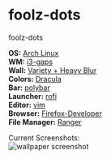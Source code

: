 # foolz-dots

foolz-dots

**OS:** [Arch Linux](https://www.archlinux.org/)  
**WM:** [i3-gaps](https://github.com/Airblader/i3)  
**Wall:** [Variety + Heavy Blur](http://peterlevi.com/variety/)  
**Colors:** [Dracula](https://draculatheme.com/)  
**Bar:** [polybar](https://github.com/jaagr/polybar)  
**Launcher:** [rofi](https://github.com/DaveDavenport/rofi)  
**Editor:** [vim](http://www.vim.org/)  
**Browser:** [Firefox-Developer](https://aur.archlinux.org/packages/firefox-developer)  
**File Manager:** [Ranger](https://wiki.archlinux.org/index.php/Ranger)  

Current Screenshots:  
![wallpaper screenshot](https://imgur.com/a/HgbX1)  
